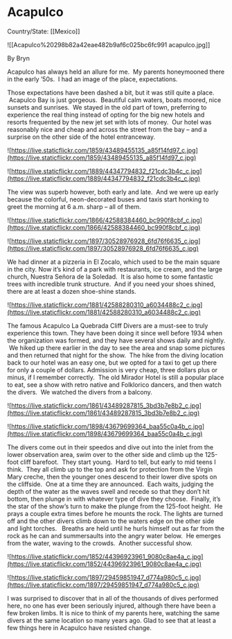 # Acapulco

Country/State: [[Mexico]]

![[Acapulco%20298b82a42eae482b9af6c025bc6fc991 acapulco.jpg]]

By Bryn

Acapulco has always held an allure for me.  My parents honeymooned there in the early ’50s.  I had an image of the place, expectations.

Those expectations have been dashed a bit, but it was still quite a place.  Acapulco Bay is just gorgeous.  Beautiful calm waters, boats moored, nice sunsets and sunrises.  We stayed in the old part of town, preferring to experience the real thing instead of opting for the big new hotels and resorts frequented by the new jet set with lots of money.  Our hotel was reasonably nice and cheap and across the street from the bay – and a surprise on the other side of the hotel entranceway.

![https://live.staticflickr.com/1859/43489455135_a85f14fd97_c.jpg](https://live.staticflickr.com/1859/43489455135_a85f14fd97_c.jpg)

![https://live.staticflickr.com/1889/44347794832_f21cdc3b4c_c.jpg](https://live.staticflickr.com/1889/44347794832_f21cdc3b4c_c.jpg)

The view was superb however, both early and late.  And we were up early because the colorful, neon-decorated buses and taxis start honking to greet the morning at 6 a.m. sharp – all of them.

![https://live.staticflickr.com/1866/42588384460_bc990f8cbf_c.jpg](https://live.staticflickr.com/1866/42588384460_bc990f8cbf_c.jpg)

![https://live.staticflickr.com/1897/30528976928_6fd76f6635_c.jpg](https://live.staticflickr.com/1897/30528976928_6fd76f6635_c.jpg)

We had dinner at a pizzeria in El Zocalo, which used to be the main square in the city. Now it’s kind of a park with restaurants, ice cream, and the large church, Nuestra Señora de la Soledad.  It is also home to some fantastic trees with incredible trunk structure.  And if you need your shoes shined, there are at least a dozen shoe-shine stands.

![https://live.staticflickr.com/1881/42588280310_a6034488c2_c.jpg](https://live.staticflickr.com/1881/42588280310_a6034488c2_c.jpg)

The famous Acapulco La Quebrada Cliff Divers are a must-see to truly experience this town. They have been doing it since well before 1934 when the organization was formed, and they have several shows daily and nightly.  We hiked up there earlier in the day to see the area and snap some pictures and then returned that night for the show.  The hike from the diving location back to our hotel was an easy one, but we opted for a taxi to get up there for only a couple of dollars. Admission is very cheap, three dollars plus or minus, if I remember correctly.  The old Mirador Hotel is still a popular place to eat, see a show with retro native and Folklorico dancers, and then watch the divers.  We watched the divers from a balcony.

![https://live.staticflickr.com/1861/43489287815_3bd3b7e8b2_c.jpg](https://live.staticflickr.com/1861/43489287815_3bd3b7e8b2_c.jpg)

![https://live.staticflickr.com/1898/43679699364_baa55c0a4b_c.jpg](https://live.staticflickr.com/1898/43679699364_baa55c0a4b_c.jpg)

The divers come out in their speedos and dive out into the inlet from the lower observation area, swim over to the other side and climb up the 125-foot cliff barefoot.  They start young.  Hard to tell, but early to mid teens I think.  They all climb up to the top and ask for protection from the Virgin Mary creche, then the younger ones descend to their lower dive spots on the cliffside.  One at a time they are announced.  Each waits, judging the depth of the water as the waves swell and recede so that they don’t hit bottom, then plunge in with whatever type of dive they choose.  Finally, it’s the star of the show’s turn to make the plunge from the 125-foot height.  He prays a couple extra times before he mounts the rock. The lights are turned off and the other divers climb down to the waters edge on the other side and light torches.   Breaths are held until he hurls himself out as far from the rock as he can and summersaults into the angry water below.  He emerges from the water, waving to the crowds.  Another successful show.

![https://live.staticflickr.com/1852/44396923961_9080c8ae4a_c.jpg](https://live.staticflickr.com/1852/44396923961_9080c8ae4a_c.jpg)

![https://live.staticflickr.com/1897/29459851947_d774a980c5_c.jpg](https://live.staticflickr.com/1897/29459851947_d774a980c5_c.jpg)

I was surprised to discover that in all of the thousands of dives performed here, no one has ever been seriously injured, although there have been a few broken limbs. It is nice to think of my parents here, watching the same divers at the same location so many years ago. Glad to see that at least a few things here in Acapulco have resisted change.